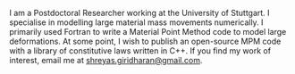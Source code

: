 I am a Postdoctoral Researcher working at the University of Stuttgart. 
I specialise in modelling large material mass movements numerically. I primarily used Fortran to write a Material Point Method code to model large deformations. 
At some point, I wish to publish an open-source MPM code with a library of constitutive laws written in C++. 
If you find my work of interest, email me at shreyas.giridharan@gmail.com.
